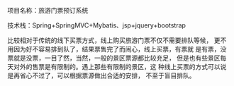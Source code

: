 项目名称：旅游门票预订系统

技术栈：Spring+SpringMVC+Mybatis、jsp+jquery+bootstrap

比较相对于传统的线下买票方式，线上购买旅游门票不仅不需要排队等候，
更不用因为好不容易排到队了，结果票售完了而闹心，线上买票，有票就
是有票，没票就是没票，一目了然，当然，一般的景区票源都比较充足，
但是也有些景区每天对外的售票是有限制的。遇上那些有限制的景区，这
种线上买票的方式可以说是再省心不过了，可以根据票源做出合适的安排，
不至于盲目排队。
